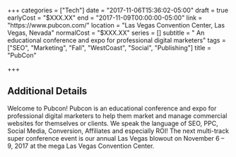 +++
categories = ["Tech"]
date = "2017-11-06T15:36:02-05:00"
draft = true
earlyCost = "$XXX.XX"
end = "2017-11-09T00:00:00-05:00"
link = "https://www.pubcon.com/"
location = "Las Vegas Convention Center, Las Vegas, Nevada"
normalCost = "$XXX.XX"
series = []
subtitle = " An educational conference and expo for professional digital marketers"
tags = ["SEO", "Marketing", "Fall", "WestCoast", "Social", "Publishing"]
title = "PubCon"

+++
<!--more-->

## Additional Details

Welcome to Pubcon! Pubcon is an educational conference and expo for professional digital marketers to help them market and manage commercial websites for themselves or clients. We speak the language of SEO, PPC, Social Media, Conversion, Affiliates and especially ROI! The next multi-track super conference event is our annual Las Vegas blowout on November 6 – 9, 2017 at the mega Las Vegas Convention Center.